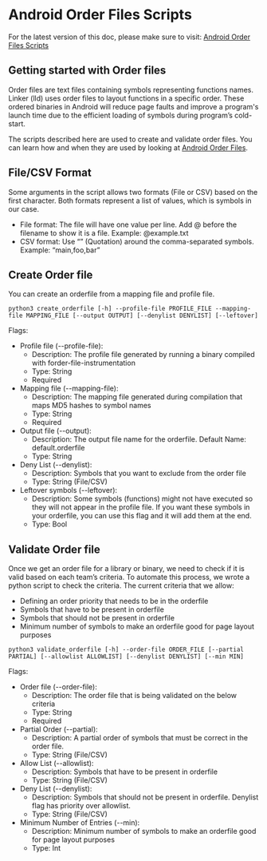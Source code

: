 Android Order Files Scripts
============================

For the latest version of this doc, please make sure to visit:
[Android Order Files Scripts](https://android.googlesource.com/toolchain/pgo-profiles/+/refs/heads/main/scripts/README.orderfile.md)

Getting started with Order files
----------------------------------
Order files are text files containing symbols representing functions names.
Linker (lld) uses order files to layout functions in a specific order.
These ordered binaries in Android will reduce page faults and improve a program's launch time due to the efficient loading of symbols during program’s cold-start.

The scripts described here are used to create and validate order files. You can learn how and when they are used by looking at [Android Order Files](https://android.googlesource.com/toolchain/pgo-profiles/+/refs/heads/main/orderfiles/README.md).

File/CSV Format
----------------------------------
Some arguments in the script allows two formats (File or CSV) based on the first character.
Both formats represent a list of values, which is symbols in our case.
- File format: The file will have one value per line.
               Add @ before the filename to show it is a file.
               Example: @example.txt
- CSV format: Use “” (Quotation) around the comma-separated symbols.
              Example: “main,foo,bar”


Create Order file
----------------------------------
You can create an orderfile from a mapping file and profile file.

```
python3 create_orderfile [-h] --profile-file PROFILE_FILE --mapping-file MAPPING_FILE [--output OUTPUT] [--denylist DENYLIST] [--leftover]
```

Flags:
- Profile file (--profile-file):
    - Description: The profile file generated by running a binary compiled with forder-file-instrumentation
    - Type: String
    - Required
- Mapping file (--mapping-file):
    - Description: The mapping file generated during compilation that maps MD5 hashes to symbol names
    - Type: String
    - Required
- Output file (--output):
    - Description: The output file name for the orderfile. Default Name: default.orderfile
    - Type: String
- Deny List (--denylist):
    - Description: Symbols that you want to exclude from the order file
    - Type: String (File/CSV)
- Leftover symbols (--leftover):
    - Description: Some symbols (functions) might not have executed so they will not appear in the profile file.
                   If you want these symbols in your orderfile, you can use this flag and it will add them at the end.
    - Type: Bool

Validate Order file
----------------------------------
Once we get an order file for a library or binary, we need to check if it is valid based on each team’s criteria.
To automate this process, we wrote a python script to check the criteria.
The current criteria that we allow:
- Defining an order priority that needs to be in the orderfile
- Symbols that have to be present in orderfile
- Symbols that should not be present in orderfile
- Minimum number of symbols to make an orderfile good for page layout purposes

```
python3 validate_orderfile [-h] --order-file ORDER_FILE [--partial PARTIAL] [--allowlist ALLOWLIST] [--denylist DENYLIST] [--min MIN]
```

Flags:
- Order file (--order-file):
    - Description: The order file that is being validated on the below criteria
    - Type: String
    - Required
- Partial Order (--partial):
    - Description: A partial order of symbols that must be correct in the order file.
    - Type: String (File/CSV)
- Allow List (--allowlist):
    - Description: Symbols that have to be present in orderfile
    - Type: String (File/CSV)
- Deny List (--denylist):
    - Description: Symbols that should not be present in orderfile. Denylist flag has priority over allowlist.
    - Type: String (File/CSV)
- Minimum Number of Entries (--min):
    - Description: Minimum number of symbols to make an orderfile good for page layout purposes
    - Type: Int


